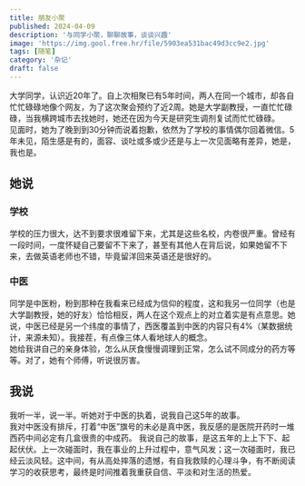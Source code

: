 ```yaml
---
title: 朋友小聚
published: 2024-04-09
description: '与同学小聚，聊聊故事，谈谈兴趣'
image: 'https://img.gool.free.hr/file/5903ea531bac49d3cc9e2.jpg'
tags: [随笔]
category: '杂记'
draft: false 
---
```

大学同学，认识近20年了。自上次相聚已有5年时间，两人在同一个城市，却各自忙忙碌碌地像个网友，为了这次聚会预约了近2周。她是大学副教授，一直忙忙碌碌，当我横跨城市去找她时，她还在因为今天是研究生调剂复试而忙忙碌碌。  
见面时，她为了晚到到30分钟而说着抱歉，依然为了学校的事情偶尔回着微信。5年未见，陌生感是有的，面容、谈吐或多或少还是与上一次见面略有差异，她是，我也是。
## 她说
### 学校
学校的压力很大，达不到要求很难留下来，尤其是这些名校，内卷很严重。曾经有一段时间，一度怀疑自己要留不下来了，甚至有其他人在背后说，如果她留不下来，去做英语老师也不错，毕竟留洋回来英语还是很好的。
### 中医
同学是中医粉，粉到那种在我看来已经成为信仰的程度，这和我另一位同学（也是大学副教授，她的好友）恰恰相反，两人在这个观点上的对立着实是有点意思。她说，中医已经是另一个纬度的事情了，西医覆盖到中医的内容只有4%（某数据统计，来源未知）。我接茬，有点像三体人看地球人的概念。  
她给我讲自己的亲身体验，怎么从厌食慢慢调理到正常，怎么试不同成分的药方等等。对了，她有个师傅，听说很厉害。
## 我说
我听一半，说一半。听她对于中医的执着，说我自己这5年的故事。  
我对中医没有排斥，打着“中医”旗号的未必是真中医，我反感的是医院开药时一堆西药中间必定有几盒很贵的中成药。
我说自己的故事，是这五年的上上下下、起起伏伏。上一次碰面时，我在事业的上升过程中，意气风发；这一次碰面时，我已经云淡风轻。这中间，有从高处摔落的遗憾，有自我救赎的心理斗争，有不断阅读学习的收获思考，最终是时间推着我重获自信、平淡和对生活的热爱。  
